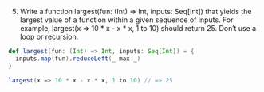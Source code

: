 5. Write a function largest(fun: (Int) => Int, inputs: Seq[Int]) that yields the largest value of a function within a given sequence of inputs. For example, largest(x => 10 * x - x * x, 1 to 10) should return 25. Don’t use a loop or recursion.

```scala
def largest(fun: (Int) => Int, inputs: Seq[Int]) = {
  inputs.map(fun).reduceLeft(_ max _)
}

largest(x => 10 * x - x * x, 1 to 10) // => 25
```
